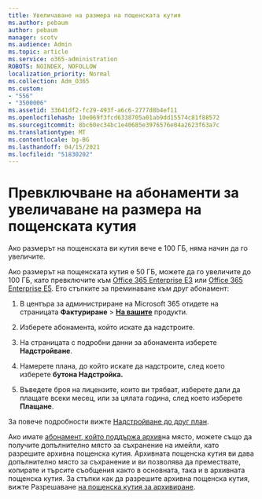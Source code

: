 ```yaml
---
title: Увеличаване на размера на пощенската кутия
ms.author: pebaum
author: pebaum
manager: scotv
ms.audience: Admin
ms.topic: article
ms.service: o365-administration
ROBOTS: NOINDEX, NOFOLLOW
localization_priority: Normal
ms.collection: Adm_O365
ms.custom:
- "556"
- "3500006"
ms.assetid: 33641df2-fc29-493f-a6c6-2777d8b4ef11
ms.openlocfilehash: 10e069f3fcd6338705a01ab9dd15574c81f88572
ms.sourcegitcommit: 8bc60ec34bc1e40685e3976576e04a2623f63a7c
ms.translationtype: MT
ms.contentlocale: bg-BG
ms.lasthandoff: 04/15/2021
ms.locfileid: "51830202"
---
```

# <a name="switch-subscriptions-to-increase-mailbox-size"></a>Превключване на абонаменти за увеличаване на размера на пощенската кутия

Ако размерът на пощенската ви кутия вече е 100 ГБ, няма начин да го увеличите.
  
Ако размерът на пощенската кутия е 50 ГБ, можете да го увеличите до 100 ГБ, като превключите към [Office 365 Enterprise E3](https://products.office.com/business/office-365-enterprise-e3-business-software) или [Office 365 Enterprise E5](https://products.office.com/business/office-365-enterprise-e5-business-software). Ето стъпките за преминаване към друг абонамент:
  
1. В центъра за администриране на Microsoft 365 отидете на страницата **Фактуриране** \> **[На вашите](https://go.microsoft.com/fwlink/p/?linkid=842054)** продукти.

2. Изберете абонамента, който искате да надстроите.

3. На страницата с подробни данни за абонамента изберете **Надстройване**.

4. Намерете плана, до който искате да надстроите, след което изберете **бутона Надстройка.**

5. Въведете броя на лицензите, които ви трябват, изберете дали да плащате всеки месец, или за цялата година, след което изберете **Плащане**.

За повече подробности вижте [Надстройване до друг план](https://docs.microsoft.com/microsoft-365/commerce/subscriptions/upgrade-to-different-plan).

Ако имате [абонамент, който поддържа архив](https://docs.microsoft.com/office365/servicedescriptions/exchange-online-archiving-service-description/exchange-online-archiving-service-description)на място, можете също да получите допълнително място за съхранение на имейли, като разрешите архивна пощенска кутия. Архивната пощенска кутия ви дава допълнително място за съхранение и ви позволява да премествате, копирате и търсите съобщения както в основната, така и в архивната пощенска кутия. За стъпки как да разрешите архивна пощенска кутия, вижте Разрешаване [на пощенска кутия за архивиране](https://docs.microsoft.com/microsoft-365/compliance/enable-archive-mailboxes).